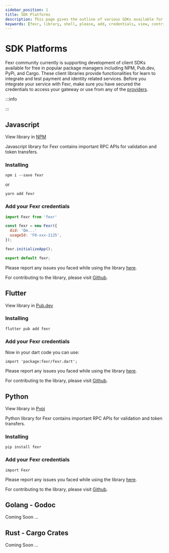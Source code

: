 ```yaml
---
sidebar_position: 1
title: SDK Platforms
description: This page gives the outline of various SDKs available for fexr.
keywords: [fexr, library, shell, please, add, credentials, view, contributing, using, faced]
---
```


# SDK Platforms

Fexr community currently is supporting development of client SDKs available for free in popular package managers including NPM, Pub.dev, PyPi, and Cargo. These client libraries provide functionalities for learn to integrate and test payment and identity related services. Before you integrate your service with Fexr, make sure you have secured the credentials to access your gateway or use from any of the [providers](learn/developer-licensing/partner/subnet-providers).

:::info

:::

## Javascript

View library in [NPM](https://www.npmjs.com/package/fexr)

Javascript library for Fexr contains important RPC APIs for validation and token transfers.

### Installing

```shell
npm i --save fexr
```

or

```shell
yarn add fexr
```

### Add your Fexr credentials

```js title="/src/fexr.js"
import Fexr from 'fexr'

const fexr = new Fexr({
  did: 'Qm...'
  usageId: 'F0-xxx-1125',
});

fexr.initializeApp();

export default fexr;
```

Please report any issues you faced while using the library [here](https://github.com/getfexr/fexr-js/issues/).

For contributing to the library, please visit [Github](https://github.com/getfexr/fexr-js/).

## Flutter

View library in [Pub.dev](https://pub.dev/packages/fexr)

### Installing

```shell
flutter pub add fexr
```

### Add your Fexr credentials

Now in your dart code you can use:

```shell
import 'package:fexr/fexr.dart';

```

Please report any issues you faced while using the library [here](https://github.com/getfexr/fexr-flutter/issues).

For contributing to the library, please visit [Github](https://github.com/getfexr/fexr-flutter/).

## Python

View library in [Pypi](https://pypi.org/project/Fexr/)

Python library for Fexr contains important RPC APIs for validation and token transfers.

### Installing

```shell
pip install fexr
```

### Add your Fexr credentials

```shell
import Fexr

```

Please report any issues you faced while using the library [here](https://github.com/getfexr/fexr-python/issues/).

For contributing to the library, please visit [Github](https://github.com/getfexr/fexr-python/).

## Golang - Godoc

Coming Soon ...

## Rust - Cargo Crates

Coming Soon ...
